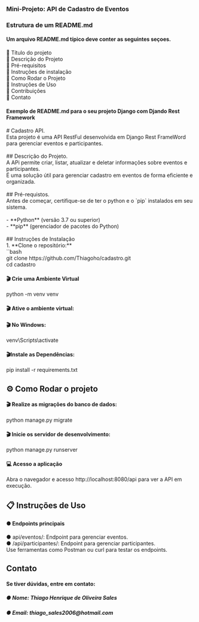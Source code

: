 <h3>Mini-Projeto: API de Cadastro de Eventos </h3>
<h3>Estrutura de um README.md</h3>
<h4>Um arquivo README.md típico deve conter as seguintes seçoes.</h4>
📃 Título do projeto<br>
📃 Descrição do Projeto<br>
📃 Pré-requisitos<br>
📃 Instruções de instalação<br>
📃 Como Rodar o Projeto<br>
📃 Instruções de Uso <br>
📃 Contribuições<br>
📃 Contato<br>
<h4>Exemplo de README.md para o seu projeto Django com Djando Rest Framework</h4>
# Cadastro API.<br>
Esta projeto é uma API RestFul desenvolvida em Django Rest FrameWord para gerenciar eventos e participantes.<br><br>
## Descrição do Projeto.<br>
A APi permite criar, listar, atualizar e deletar informações sobre eventos e participantes.<br>
É uma solução útil para gerenciar cadastro em eventos de forma eficiente e organizada.<br><br>
## Pré-requistos.<br>
Antes de começar, certifique-se de ter o python e o `pip` instalados em seu sistema.<br><br>
- **Python** (versão 3.7 ou superior)<br>
- **pip** (gerenciador de pacotes do Python)<br><br>
## Instruções de Instalação <br>
1. **Clone o repositório:**<br>
``bash<br>
git clone https://github.com/Thiagoho/cadastro.git<br>
cd cadastro<br>
<h4>🎬 Crie uma Ambiente Virtual</h4>
python -m venv venv <br>

<h4>🎬 Ative o ambiente virtual:</h4>
<h4>🎬 No Windows:</h4>
venv\Scripts\activate
<h4>🎬Instale as Dependências:</h4>
pip install -r requirements.txt
<H2>⚙️ Como Rodar o projeto</H2>
<h4>🎬 Realize as migrações do banco de dados:</h4>
python manage.py migrate
<h4>🎬 Inicie os servidor de desenvolvimento:</h4>
python manage.py runserver
<h4>💻 Acesso a aplicação</h4>
Abra o navegador e acesso http://localhost:8080/api para ver a API em execução.
<h2>📋 Instruções de Uso</h2>
<h4>● Endpoints principais</h4>
● api/eventos/: Endpoint para gerenciar eventos.<br>
● /api/participantes/: Endpoint para gerenciar participantes.<br>
Use ferramentas como Postman ou curl para testar os endpoints.
<h2>Contato</h2>
<h4>Se tiver dúvidas, entre em contato:</h4>
<h5>● Nome: Thiago Henrique de Oliveira Sales</h5>
<h5>● Email: thiago_sales2006@hotmail.com</h5>








